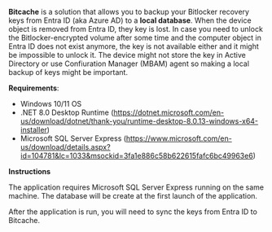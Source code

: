 **Bitcache** is a solution that allows you to backup your Bitlocker recovery keys from Entra ID (aka Azure AD) to a **local database**. When the device object is removed from Entra ID, they key is lost. In case you need to unlock the Bitlocker-encrypted volume after some time and the computer object in Entra ID does not exist anymore, the key is not available either and it might be impossible to unlock it. The device might not store the key in Active Directory or use Confiuration Manager (MBAM) agent so making a local backup of keys might be important.

**Requirements**:

* Windows 10/11 OS
* .NET 8.0 Desktop Runtime (https://dotnet.microsoft.com/en-us/download/dotnet/thank-you/runtime-desktop-8.0.13-windows-x64-installer)
* Microsoft SQL Server Express (https://www.microsoft.com/en-us/download/details.aspx?id=104781&lc=1033&msockid=3fa1e886c58b622615fafc6bc49963e6)

**Instructions**

The application requires Microsoft SQL Server Express running on the same machine. The database will be create at the first launch of the application.

After the application is run, you will need to sync the keys from Entra ID to Bitcache.
